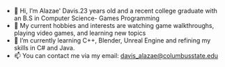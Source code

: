 - 👋 Hi, I’m Alazae' Davis.23 years old and a recent college graduate with an B.S in Computer Science- Games Programming 
- 👀 My current hobbies and interests are watching game walkthroughs, playing video games, and learning new topics
- 🌱 I’m currently learning C++, Blender, Unreal Engine and refining my skills in C# and Java.
- 📫 You can contact me via my email: davis_alazae@columbusstate.edu

<!---
davisalazae/davisalazae is a ✨ special ✨ repository because its `README.md` (this file) appears on your GitHub profile.
You can click the Preview link to take a look at your changes.
--->
